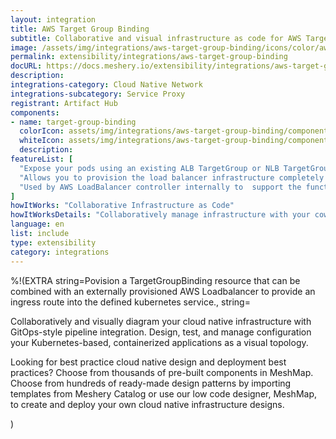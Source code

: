 ```yaml
---
layout: integration
title: AWS Target Group Binding
subtitle: Collaborative and visual infrastructure as code for AWS Target Group Binding
image: /assets/img/integrations/aws-target-group-binding/icons/color/aws-target-group-binding-color.svg
permalink: extensibility/integrations/aws-target-group-binding
docURL: https://docs.meshery.io/extensibility/integrations/aws-target-group-binding
description: 
integrations-category: Cloud Native Network
integrations-subcategory: Service Proxy
registrant: Artifact Hub
components: 
- name: target-group-binding
  colorIcon: assets/img/integrations/aws-target-group-binding/components/target-group-binding/icons/color/target-group-binding-color.svg
  whiteIcon: assets/img/integrations/aws-target-group-binding/components/target-group-binding/icons/white/target-group-binding-white.svg
  description: 
featureList: [
  "Expose your pods using an existing ALB TargetGroup or NLB TargetGroup.",
  "Allows you to provision the load balancer infrastructure completely outside of Kubernetes.",
  "Used by AWS LoadBalancer controller internally to  support the functionality for Ingress and Service resource as well."
]
howItWorks: "Collaborative Infrastructure as Code"
howItWorksDetails: "Collaboratively manage infrastructure with your coworkers synchronously sharing the same designs."
language: en
list: include
type: extensibility
category: integrations
---
```

%!(EXTRA string=Povision a TargetGroupBinding resource that can be combined with an externally provisioned AWS Loadbalancer to provide an ingress route into the defined kubernetes service., string=<p>
    Collaboratively and visually diagram your cloud native infrastructure with GitOps-style pipeline integration. Design, test, and manage configuration your Kubernetes-based, containerized applications as a visual topology.
</p>
<p>
    Looking for best practice cloud native design and deployment best practices? Choose from thousands of pre-built components in MeshMap. Choose from hundreds of ready-made design patterns by importing templates from Meshery Catalog or use our low code designer, MeshMap, to create and deploy your own cloud native infrastructure designs.
</p>)